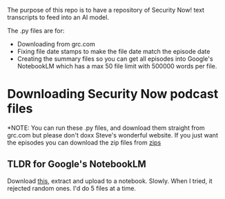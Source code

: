 The purpose of this repo is to have a repository of Security Now! text transcripts to feed into an AI model.

The .py files are for:

- Downloading from grc.com
- Fixing file date stamps to make the file date match the episode date
- Creating the summary files so you can get all episodes into Google's NotebookLM which has a max 50 file limit with 500000 words per file.

# Downloading Security Now podcast files

*NOTE: You can run these .py files, and download them straight from grc.com but please don't doxx Steve's wonderful website. If you just want the episodes you can download the zip files from [zips](/zips/)

## TLDR for Google's NotebookLM

Download [this](/summarized/summarized001-1011.zip), extract and upload to a notebook. Slowly. When I tried, it rejected random ones. I'd do 5 files at a time.
